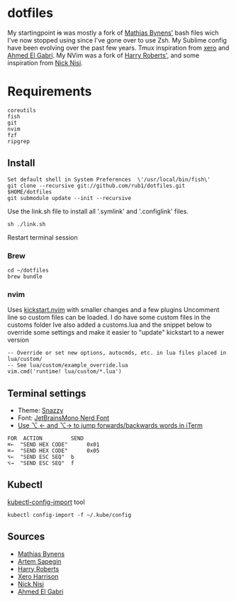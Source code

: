 # dotfiles

My startingpoint ~~is~~ was mostly a fork of [Mathias Bynens'](https://github.com/mathiasbynens/dotfiles) bash files wich I've now stopped using since I've gone over to use Zsh. My Sublime config have been evolving over the past few years. Tmux inspiration from [xero](https://github.com/xero/dotfiles) and [Ahmed El Gabri](https://github.com/ahmedelgabri/dotfiles). My NVim was a fork of [Harry Roberts'](https://github.com/csswizardry/dotfiles), and some inspiration from [Nick Nisi](https://github.com/nicknisi).

# Requirements

```
coreutils
fish
git
nvim
fzf
ripgrep
```

## Install

```
Set default shell in System Preferences  \'/usr/local/bin/fish\'
git clone --recursive git://github.com/rub1/dotfiles.git $HOME/dotfiles
git submodule update --init --recursive
```

Use the link.sh file to install all '.symlink' and '.configlink' files.

```
sh ./link.sh
```

Restart terminal session

### Brew

```
cd ~/dotfiles
brew bundle
```

### nvim

Uses [kickstart.nvim](https://github.com/nvim-lua/kickstart.nvim) with smaller changes and a few plugins
Uncomment line so custom files can be loaded.
I do have some custom files in the customs folder Ive also added a customs.lua and the snippet below to override some settings and make it easier to "update" kickstart to a newer version

```
-- Override or set new options, autocmds, etc. in lua files placed in lua/custom/
-- See lua/custom/example_override.lua
vim.cmd('runtime! lua/custom/*.lua')
````

## Terminal settings

- Theme: [Snazzy](https://github.com/sindresorhus/iterm2-snazzy)
- Font: [JetBrainsMono Nerd Font](https://github.com/ryanoasis/nerd-fonts)
- [Use ⌥ ← and ⌥→ to jump forwards/backwards words in iTerm](https://coderwall.com/p/h6yfda/use-and-to-jump-forwards-backwards-words-in-iterm-2-on-os-x)

```
FOR  ACTION         SEND
⌘←  "SEND HEX CODE"      0x01
⌘→  "SEND HEX CODE"      0x05
⌥←  "SEND ESC SEQ"  b
⌥→  "SEND ESC SEQ"  f
```

## Kubectl

[kubectl-config-import](https://github.com/rafi/kubectl-config-import/) tool

```
kubectl config-import -f ~/.kube/config
```

## Sources

- [Mathias Bynens](https://github.com/mathiasbynens/dotfiles)
- [Artem Sapegin](https://github.com/sapegin/dotfiles)
- [Harry Roberts](https://github.com/csswizardry/dotfiles)
- [Xero Harrison](https://github.com/xero/dotfiles)
- [Nick Nisi](https://github.com/nicknisi/dotfiles)
- [Ahmed El Gabri](https://github.com/ahmedelgabri/dotfiles)
